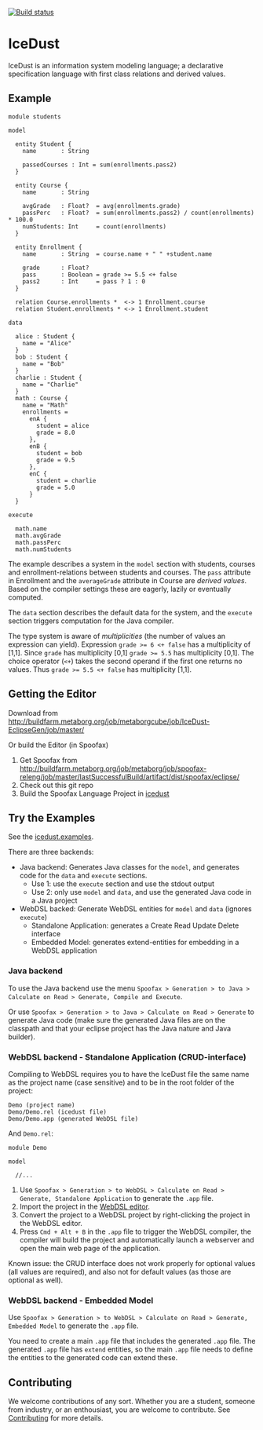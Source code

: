 [![Build status](http://buildfarm.metaborg.org/job/metaborgcube/job/IceDust/job/feature%252Fderived-relations/badge/icon)](http://buildfarm.metaborg.org/job/metaborgcube/job/IceDust/job/feature%252Fderived-relations/)

# IceDust

IceDust is an information system modeling language; a declarative specification language with first class relations and derived values.

## Example

```
module students

model

  entity Student {
    name       : String
    
    passedCourses : Int = sum(enrollments.pass2)
  }
  
  entity Course {
    name       : String
    
    avgGrade   : Float?  = avg(enrollments.grade)
    passPerc   : Float?  = sum(enrollments.pass2) / count(enrollments) * 100.0
    numStudents: Int     = count(enrollments)
  }
  
  entity Enrollment {
    name       : String  = course.name + " " +student.name
    
    grade      : Float?
    pass       : Boolean = grade >= 5.5 <+ false
    pass2      : Int     = pass ? 1 : 0
  }
  
  relation Course.enrollments *  <-> 1 Enrollment.course
  relation Student.enrollments * <-> 1 Enrollment.student

data

  alice : Student {
    name = "Alice"
  }
  bob : Student {
    name = "Bob"
  }
  charlie : Student {
    name = "Charlie"
  }
  math : Course {
    name = "Math"
    enrollments = 
      enA {
        student = alice
        grade = 8.0
      },
      enB {
        student = bob
        grade = 9.5
      },
      enC {
        student = charlie
        grade = 5.0
      }
  }
  
execute

  math.name
  math.avgGrade
  math.passPerc
  math.numStudents
```

The example describes a system in the `model` section with students, courses and enrollment-relations between students and courses. The `pass` attribute in Enrollment and the `averageGrade` attribute in Course are _derived values_. Based on the compiler settings these are eagerly, lazily or eventually computed.

The `data` section describes the default data for the system, and the `execute` section triggers computation for the Java compiler.

The type system is aware of _multiplicities_ (the number of values an expression can yield). Expression `grade >= 6 <+ false` has a multiplicity of [1,1]. Since `grade` has multiplicity [0,1] `grade >= 5.5` has multiplicity [0,1]. The choice operator (`<+`) takes the second operand if the first one returns no values. Thus `grade >= 5.5 <+ false` has multiplicity [1,1].

## Getting the Editor

Download from http://buildfarm.metaborg.org/job/metaborgcube/job/IceDust-EclipseGen/job/master/

Or build the Editor (in Spoofax)

1. Get Spoofax from http://buildfarm.metaborg.org/job/metaborg/job/spoofax-releng/job/master/lastSuccessfulBuild/artifact/dist/spoofax/eclipse/
2. Check out this git repo
3. Build the Spoofax Language Project in [icedust](icedust)

## Try the Examples

See the [icedust.examples](icedust.examples).

There are three backends:

* Java backend: Generates Java classes for the `model`, and generates code for the `data` and `execute` sections.
  * Use 1: use the `execute` section and use the stdout output
  * Use 2: only use `model` and `data`, and use the generated Java code in a Java project
* WebDSL backed: Generate WebDSL entities for `model` and `data` (ignores `execute`)
  * Standalone Application: generates a Create Read Update Delete interface
  * Embedded Model: generates extend-entities for embedding in a WebDSL application

### Java backend

To use the Java backend use the menu `Spoofax > Generation > to Java > Calculate on Read > Generate, Compile and Execute`.

Or use `Spoofax > Generation > to Java > Calculate on Read > Generate` to generate Java code (make sure the generated Java files are on the classpath and that your eclipse project has the Java nature and Java builder).

### WebDSL backend - Standalone Application (CRUD-interface)

Compiling to WebDSL requires you to have the IceDust file the same name as the project name (case sensitive) and to be in the root folder of the project:

```
Demo (project name)
Demo/Demo.rel (icedust file)
Demo/Demo.app (generated WebDSL file)
```

And `Demo.rel`:

```
module Demo

model

  //...
```

1. Use `Spoofax > Generation > to WebDSL > Calculate on Read > Generate, Standalone Application` to generate the `.app` file.
2. Import the project in the [WebDSL editor](http://buildfarm.metaborg.org/job/webdsl-eclipsegen/).
3. Convert the project to a WebDSL project by right-clicking the project in the WebDSL editor.
4. Press `Cmd + Alt + B` in the `.app` file to trigger the WebDSL compiler, the compiler will build the project and automatically launch a webserver and open the main web page of the application.

Known issue: the CRUD interface does not work properly for optional values (all values are required), and also not for default values (as those are optional as well).

### WebDSL backend - Embedded Model

Use `Spoofax > Generation > to WebDSL > Calculate on Read > Generate, Embedded Model` to generate the `.app` file.

You need to create a main `.app` file that includes the generated `.app` file.
The generated `.app` file has `extend` entities, so the main `.app` file needs to define the entities to the generated code can extend these.

## Contributing

We welcome contributions of any sort. Whether you are a student, someone from industry, or an enthousiast, you are welcome to contribute. See [Contributing](CONTRIBUTING.md) for more details.

